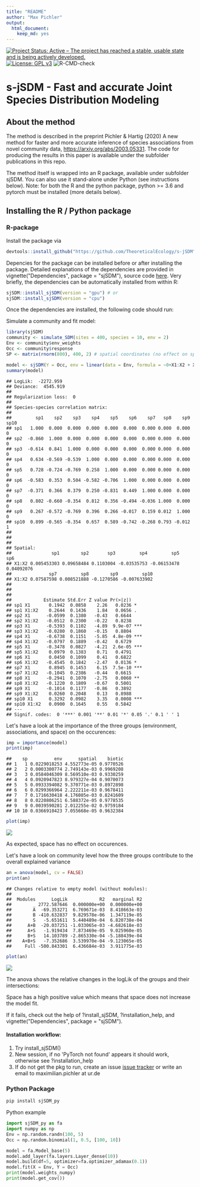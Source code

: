 ```yaml
---
title: "README"
author: "Max Pichler"
output: 
  html_document: 
    keep_md: yes
---
```




[![Project Status: Active – The project has reached a stable, usable state and is being actively developed.](http://www.repostatus.org/badges/latest/active.svg)](http://www.repostatus.org/#active)
[![License: GPL v3](https://img.shields.io/badge/License-GPL%20v3-blue.svg)](https://www.gnu.org/licenses/gpl-3.0)
![R-CMD-check](https://github.com/TheoreticalEcology/s-jSDM/workflows/R-CMD-check/badge.svg?branch=master)


# s-jSDM - Fast and accurate Joint Species Distribution Modeling

## About the method

The method is described in the preprint Pichler & Hartig (2020) A new method for faster and more accurate inference of species associations from novel community data, https://arxiv.org/abs/2003.05331. The code for producing the results in this paper is available under the subfolder publications in this repo.

The method itself is wrapped into an R package, available under subfolder sjSDM. You can also use it stand-alone under Python (see instructions below). Note: for both the R and the python package, python >= 3.6 and pytorch must be installed (more details below).

## Installing the R / Python package

### R-package

Install the package via


```r
devtools::install_github("https://github.com/TheoreticalEcology/s-jSDM", subdir = "sjSDM")
```

Depencies for the package can be installed before or after installing the package. Detailed explanations of the dependencies are provided in vignette("Dependencies", package = "sjSDM"), source code [here](https://github.com/TheoreticalEcology/s-jSDM/blob/master/sjSDM/vignettes/Dependencies.Rmd). Very briefly,  the dependencies can be automatically installed from within R:


```r
sjSDM::install_sjSDM(version = "gpu") # or
sjSDM::install_sjSDM(version = "cpu")
```
Once the dependencies are installed, the following code should run:

Simulate a community and fit model:

```r
library(sjSDM)
community <- simulate_SDM(sites = 400, species = 10, env = 2)
Env <- community$env_weights
Occ <- community$response
SP <- matrix(rnorm(800), 400, 2) # spatial coordinates (no effect on species occurences)

model <- sjSDM(Y = Occ, env = linear(data = Env, formula = ~0+X1:X2 + X1), spatial = linear(data = SP, formula = ~0+X1:X2), se = TRUE)
summary(model)
```

```
## LogLik:  -2272.959 
## Deviance:  4545.919 
## 
## Regularization loss:  0 
## 
## Species-species correlation matrix: 
## 
##         sp1    sp2    sp3    sp4    sp5    sp6    sp7   sp8    sp9 sp10
## sp1   1.000  0.000  0.000  0.000  0.000  0.000  0.000 0.000  0.000    0
## sp2  -0.860  1.000  0.000  0.000  0.000  0.000  0.000 0.000  0.000    0
## sp3  -0.614  0.841  1.000  0.000  0.000  0.000  0.000 0.000  0.000    0
## sp4   0.634 -0.569 -0.539  1.000  0.000  0.000  0.000 0.000  0.000    0
## sp5   0.728 -0.724 -0.769  0.258  1.000  0.000  0.000 0.000  0.000    0
## sp6  -0.583  0.353  0.504 -0.582 -0.706  1.000  0.000 0.000  0.000    0
## sp7  -0.371  0.366  0.379  0.250 -0.831  0.449  1.000 0.000  0.000    0
## sp8   0.802 -0.660 -0.354  0.812  0.356 -0.494 -0.036 1.000  0.000    0
## sp9   0.267 -0.572 -0.769  0.396  0.266 -0.017  0.159 0.012  1.000    0
## sp10  0.899 -0.565 -0.354  0.657  0.589 -0.742 -0.268 0.793 -0.012    1
## 
## 
## 
## Spatial: 
##               sp1        sp2       sp3         sp4         sp5        sp6
## X1:X2 0.005453303 0.09658484 0.1103004 -0.03535753 -0.06153478 0.04092076
##              sp7         sp8        sp9         sp10
## X1:X2 0.07587598 0.008521888 -0.1270586 -0.007633902
## 
## 
## 
##            Estimate Std.Err Z value Pr(>|z|)    
## sp1 X1       0.1942  0.0858    2.26   0.0236 *  
## sp1 X1:X2    0.2644  0.1436    1.84   0.0656 .  
## sp2 X1      -0.0599  0.1380   -0.43   0.6644    
## sp2 X1:X2   -0.0512  0.2300   -0.22   0.8238    
## sp3 X1      -0.5393  0.1102   -4.89  9.9e-07 ***
## sp3 X1:X2   -0.0280  0.1860   -0.15   0.8804    
## sp4 X1      -0.6738  0.1151   -5.85  4.8e-09 ***
## sp4 X1:X2   -0.0797  0.1889   -0.42   0.6729    
## sp5 X1      -0.3478  0.0827   -4.21  2.6e-05 ***
## sp5 X1:X2    0.0979  0.1383    0.71   0.4791    
## sp6 X1       0.0450  0.1099    0.41   0.6822    
## sp6 X1:X2   -0.4545  0.1842   -2.47   0.0136 *  
## sp7 X1       0.8945  0.1453    6.15  7.5e-10 ***
## sp7 X1:X2   -0.1045  0.2386   -0.44   0.6615    
## sp8 X1      -0.2941  0.1070   -2.75   0.0060 ** 
## sp8 X1:X2   -0.1220  0.1809   -0.67   0.5001    
## sp9 X1      -0.1014  0.1177   -0.86   0.3892    
## sp9 X1:X2    0.0260  0.2048    0.13   0.8988    
## sp10 X1      0.3292  0.0982    3.35   0.0008 ***
## sp10 X1:X2   0.0900  0.1645    0.55   0.5842    
## ---
## Signif. codes:  0 '***' 0.001 '**' 0.01 '*' 0.05 '.' 0.1 ' ' 1
```
Let's have a look at the importance of the three groups (environment, associations, and space) on the occurences:

```r
imp = importance(model)
print(imp)
```

```
##    sp          env      spatial    biotic
## 1   1 0.0229018253 4.552773e-05 0.9770526
## 2   2 0.0003300774 2.749143e-03 0.9969208
## 3   3 0.0584046309 8.569510e-03 0.9330259
## 4   4 0.0920947823 8.979327e-04 0.9070073
## 5   5 0.0933394082 9.370771e-03 0.8972898
## 6   6 0.0299366964 2.222211e-03 0.9678411
## 7   7 0.1716630418 4.176085e-03 0.8241609
## 8   8 0.0220806251 6.588372e-05 0.9778535
## 9   9 0.0039590281 2.012255e-02 0.9759184
## 10 10 0.0366910423 7.055668e-05 0.9632384
```

```r
plot(imp)
```

![](README_files/figure-html/unnamed-chunk-4-1.png)<!-- -->


As expected, space has no effect on occurences.

Let's have a look on community level how the three groups contribute to the overall explained variance 

```r
an = anova(model, cv = FALSE)
print(an)
```

```
## Changes relative to empty model (without modules):
## 
##  Modules      LogLik            R2   marginal R2
##        _ 2772.587646  0.000000e+00  0.000000e+00
##        A  -69.353271  6.769671e-03  8.418663e-03
##        B -410.632837  9.829578e-06  1.347119e-05
##        S   -5.651611  5.440489e-04  6.820738e-04
##      A+B  -20.037251 -1.033065e-03 -4.682618e-03
##      A+S   -1.919434  7.873469e-05  9.025960e-05
##      B+S   14.103789 -2.865330e-04 -5.188439e-04
##    A+B+S   -7.352686  3.539970e-04 -9.123065e-05
##     Full -500.843301  6.436684e-03  3.911775e-03
```

```r
plot(an)
```

![](README_files/figure-html/unnamed-chunk-5-1.png)<!-- -->

The anova shows the relative changes in the logLik of the groups and their intersections:

Space has a high positive value which means that space does not increase the model fit.



If it fails, check out the help of ?install_sjSDM, ?installation_help, and vignette("Dependencies", package = "sjSDM"). 

#### Installation workflow:
1. Try install_sjSDM()
2. New session, if no 'PyTorch not found' appears it should work, otherwise see ?installation_help
3. If do not get the pkg to run, create an issue [issue tracker](https://github.com/TheoreticalEcology/s-jSDM/issues) or write an email to maximilian.pichler at ur.de


### Python Package

```bash
pip install sjSDM_py
```
Python example


```python
import sjSDM_py as fa
import numpy as np
Env = np.random.randn(100, 5)
Occ = np.random.binomial(1, 0.5, [100, 10])

model = fa.Model_base(5)
model.add_layer(fa.layers.Layer_dense(10))
model.build(df=5, optimizer=fa.optimizer_adamax(0.1))
model.fit(X = Env, Y = Occ)
print(model.weights_numpy)
print(model.get_cov())
```

